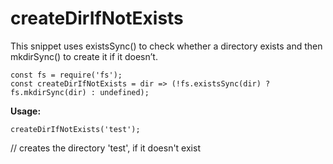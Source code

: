 # createDirIfNotExists
This snippet uses existsSync() to check whether a directory exists and then mkdirSync() to create it if it doesn’t.

```
const fs = require('fs');
const createDirIfNotExists = dir => (!fs.existsSync(dir) ? fs.mkdirSync(dir) : undefined);
```

**Usage:**
```
createDirIfNotExists('test'); 
```
// creates the directory 'test', if it doesn't exist

